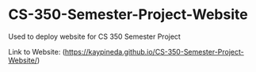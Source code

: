 # CS-350-Semester-Project-Website
Used to deploy website for CS 350 Semester Project

Link to Website: (https://kaypineda.github.io/CS-350-Semester-Project-Website/)
